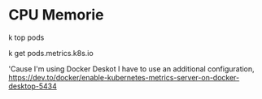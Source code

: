 <!-- @format -->

# CPU Memorie

k top pods

k get pods.metrics.k8s.io

'Cause I'm using Docker Deskot I have to use an additional configuration, https://dev.to/docker/enable-kubernetes-metrics-server-on-docker-desktop-5434
